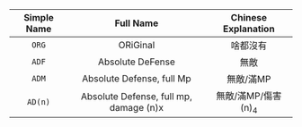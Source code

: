 |Simple Name|Full Name|Chinese Explanation|
|:---:|:---:|:---:|
|`ORG`|ORiGinal|啥都沒有|
|`ADF`|Absolute DeFense|無敵|
|`ADM`|Absolute Defense, full Mp|無敵/滿MP|
|`AD(n)`|Absolute Defense, full mp, damage (n)x|無敵/滿MP/傷害(n)<sub>4</sub>|
